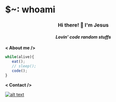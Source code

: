 # $~: whoami





### <p align=center> Hi there! 👋 I'm Jesus </p>
#### <p align=center> *Lovin' code random stuffs*</p>

**< About me />**
   
   ```js
   while(alive){
      eat();
      // sleep();
      code();
   }
   ```
   
**< Contact />**  

<a href="https://es.linkedin.com/in/jes%C3%BAs-rodr%C3%ADguez-ovejero-b704131b4?trk=profile-badge"> ![alt text](https://img.shields.io/badge/-LinkedIn-0e76a8?style=plastic&logo=linkedIn)</a>

